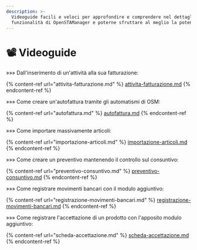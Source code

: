 ```yaml
---
description: >-
  Videoguide facili e veloci per approfondire e comprendere nel dettaglio le
  funzionalità di OpenSTAManager e poterne sfruttare al meglio la potenzialità
---
```


# 📽 Videoguide

»»» Dall'inserimento di un'attività alla sua fatturazione:

{% content-ref url="attivita-fatturazione.md" %}
[attivita-fatturazione.md](attivita-fatturazione.md)
{% endcontent-ref %}

»»» Come creare un'autofattura tramite gli automatismi di OSM:

{% content-ref url="autofattura.md" %}
[autofattura.md](autofattura.md)
{% endcontent-ref %}

»»» Come importare massivamente articoli:

{% content-ref url="importazione-articoli.md" %}
[importazione-articoli.md](importazione-articoli.md)
{% endcontent-ref %}

»»» Come creare un preventivo mantenendo il controllo sul consuntivo:

{% content-ref url="preventivo-consuntivo.md" %}
[preventivo-consuntivo.md](preventivo-consuntivo.md)
{% endcontent-ref %}

»»» Come registrare movimenti bancari con il modulo aggiuntivo:

{% content-ref url="registrazione-movimenti-bancari.md" %}
[registrazione-movimenti-bancari.md](registrazione-movimenti-bancari.md)
{% endcontent-ref %}

»»» Come registrare l'accettazione di un prodotto con l'apposito modulo aggiuntivo:

{% content-ref url="scheda-accettazione.md" %}
[scheda-accettazione.md](scheda-accettazione.md)
{% endcontent-ref %}
